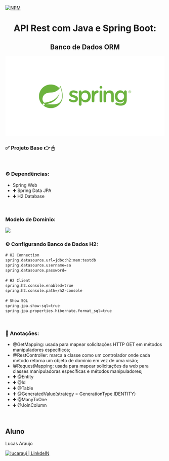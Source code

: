 [![NPM](https://img.shields.io/npm/l/react)](https://github.com/lucarauj/API-Rest-Java-e-Spring-II/blob/main/LICENSE)

<h1 align="center"> API Rest com Java e Spring Boot: </h1>
<h2 align="center"> Banco de Dados ORM </h2>

<p align="center"><img width="700px" src="https://github.com/lucarauj/assets/blob/main/Spring.png" /></p>

### ✅ Projeto Base 👉 [🖱](https://github.com/lucarauj/API-Rest-Java-e-Spring-I)

<br>

### ⚙ Dependências:

- Spring Web
- ➕ Spring Data JPA
- ➕ H2 Database

<br>

### Modelo de Domínio:

<img width="550px" src="https://github.com/lucarauj/API-Rest-Java-e-Spring/blob/main/images/Modelo%20de%20Dom%C3%ADnio.png"/>

<br>

### ⚙ Configurando Banco de Dados H2:

```
# H2 Connection
spring.datasource.url=jdbc:h2:mem:testdb
spring.datasource.username=sa
spring.datasource.password=

# H2 Client
spring.h2.console.enabled=true
spring.h2.console.path=/h2-console

# Show SQL
spring.jpa.show-sql=true
spring.jpa.properties.hibernate.format_sql=true
```

<br>

### 📝 Anotações:

- @GetMapping: usada para mapear solicitações HTTP GET em métodos manipuladores específicos;
- @RestController: marca a classe como um controlador onde cada método retorna um objeto de domínio em vez de uma visão;
- @RequestMapping: usada para mapear solicitações da web para classes manipuladoras específicas e métodos manipuladores;
- ➕ @Entity
- ➕ @Id
- ➕ @Table
- ➕ @GeneratedValue(strategy = GenerationType.IDENTITY)
- ➕ @ManyToOne
- ➕ @JoinColumn

<br>

## Aluno

Lucas Araujo

<a href="https://www.linkedin.com/in/lucarauj"><img alt="lucarauj | LinkdeIN" width="40px" src="https://user-images.githubusercontent.com/43545812/144035037-0f415fc7-9f96-4517-a370-ccc6e78a714b.png" /></a>

